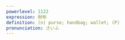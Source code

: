 ```yaml
---
powerlevel: 1122
expression: 財布
definition: (n) purse; handbag; wallet; (P)
pronunciation: さいふ
---
```

